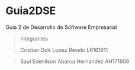 # Guia2DSE
Guia 2 de Desarrollo de Software Empresarial

> Integrantes
> 
>Cristian Odir Lopez Revelo LR161911


>Saul Edenilson Abarca Hernandez AH171606
